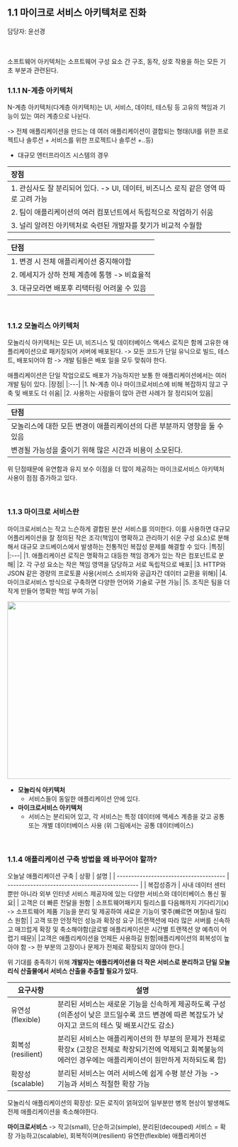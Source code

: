 ## 1.1 마이크로 서비스 아키텍처로 진화
담당자: 윤선경
</br>
</br>
</br>


소프트웨어 아키텍처는 소프트웨어 구성 요소 간 구조, 동작, 상호 작용을 하는 모든 기초 부분과 관련된다.
### 1.1.1 N-계층 아키텍처
N-계층 아키텍처(다계층 아키텍처)는 UI, 서비스, 데이터, 테스팅 등 고유의 책임과 기능이 있는 여러 계층으로 나뉜다.

-> 전체 애플리케이션을 만드는 데 여러 애플리케이션이 결합되는 형태(UI를 위한 프로젝트나 솔루션 + 서비스를 위한 프로젝트나 솔루션 +..등)

* 대규모 엔터프라이즈 시스템의 경우

|장점|
|:---|
|1. 관심사도 잘 분리되어 있다. -> UI, 데이터, 비즈니스 로직 같은 영역 따로 고려 가능|
|2. 팀이 애플리케이션의 여러 컴포넌트에서 독립적으로 작업하기 쉬움|
|3. 널리 알려진 아키텍처로 숙련된 개발자를 찾기가 비교적 수월함|

|단점|
|:---|
|1. 변경 시 전체 애플리케이션 중지해야함|
|2. 메세지가 상하 전체 계층에 통행 -> 비효율적|
|3. 대규모라면 배포후 리택터링 어려울 수 있음|
</br>

### 1.1.2 모놀리스 아키텍처
모놀리식 아키텍처는 모든 UI, 비즈니스 및 데이터베이스 액세스 로직은 함께 고유한 애플리케이션으로 패키징되어 서버에 배포된다.
-> 모든 코드가 단일 유닉으로 빌드, 테스트, 배포되어야 함 -> 개발 팀들은 배포 일을 모두 맞춰야 한다.

애플리케이션은 단일 작업으로도 배포가 가능하지만 보통 한 애플리케이션에서는 여러 개발 팀이 있다.
|장점|
|:---|
|1. N-계층 이나 마이크로서비스에 비해 복잡하지 않고 구축 및 배포도 더 쉬움|
|2. 사용하는 사람들이 많아 관련 사례가 잘 정리되어 있음|

|단점|
|:---|
|모놀리스에 대한 모든 변경이 애플리케이션의 다른 부분까지 영향을 둘 수 있음|
|변경될 가능성을 줄이기 위해 많은 시간과 비용이 소모된다.|

위 단점때문에 유연함과 유지 보수 이점을 더 많이 제공하는 마이크로서비스 아키텍처 사용이 점점 증가하고 있다.

</br>

### 1.1.3 마이크로 서비스란
마이크로서비스는 작고 느슨하게 결합된 분산 서비스를 의미한다.
이를 사용하면 대규모 어플리케이션을 잘 정의된 작은 조각(책임이 명확하고 관리하기 쉬운 구성 요소)로 분해해서 
대규모 코드베이스에서 발생하는 전통적인 복잡성 문제를 해결할 수 있다.
|특징|
|:---|
|1. 애플리케이션 로직은 명확하고 대등한 책임 경계가 있는 작은 컴포넌트로 분해|
|2. 각 구성 요소는 작은 책임 영역을 담당하고 서로 독립적으로 배포|
|3. HTTP와 JSON 같은 경량의 프로토콜 사용(서비스 소비자와 공급자간 데이터 교환을 위해)|
|4. 마이크로서비스 방식으로 구축하면 다양한 언어와 기술로 구현 가능|
|5. 조직은 팀을 더 작게 만들어 명확한 책임 부여 가능|

<img src="https://user-images.githubusercontent.com/97610532/233786355-9cba514a-ae69-414a-a8a1-fc84e075a4da.png" width="600px" height="400px"/>

* **모놀리식 아키텍처**
  * 서비스들이 동일한 애플리케이션 안에 있다.
* **마이크로서비스 아키텍처**
  * 서비스는 분리되어 있고, 각 서비스는 특정 데이터에 액세스 계층을 갖고 공통 또는 개별 데이터베이스 사용 (위 그림에서는 공통 데이터베이스) 

</br>

### 1.1.4 애플리케이션 구축 방법을 왜 바꾸어야 할까?
오늘날 애플리케이션 구축
| 상황 | 설명                            |
| -------------------------------------- | ---------------------------------------------- |
| 복잡성증가                             | 사내 데이터 센터 뿐만 아니라 외부 인터넷 서비스 제공자에 있는 다양한 서비스와 데이터베이스 통신 필요|
| 고객은 더 빠른 전달을 원함              | 소프트웨어패키지 릴리스를 다음해까지 기다리기(x) -> 소프트웨어 제품 기능을 분리 및 제공하여 새로운 기능이 몇주(빠르면 며칠)내 릴리스 원함|
| 고객 또한 안정적인 성능과 확장성 요구   |트랜잭션에 따라 많은 서버를 신속하고 매끄럽게 확장 및 축소해야함(글로벌 애플리케이션은 시간별 트랜잭션 양 예측이 어렵기 때문)|
|고객은 애플리케이션을 언제든 사용하길 원함|애플리케이션의 회복성이 높아야 함 -> 한 부분의 고장이나 문제가 전체로 확장되지 않아야 한다.|
</br>

위 기대를 충족하기 위해 **개발자는 애플리케이션을 더 작은 서비스로 분리하고 단일 모놀리식 산출물에서 서비스 산출을 추출할 필요가 있다.**

| 요구사항        | 설명                                   |
| --------------- | ---------------------------------------------- |
|유연성(flexible) | 분리된 서비스는 새로운 기능을 신속하게 제공하도록 구성 (의존성이 낮은 코드일수록 코드 변경에 따른 복잡도가 낮아지고 코드의 테스 및 배포시간도 감소)|
|회복성(resilient)| 분리된 서비스는 애플리케이션의 한 부분의 문제가 전체로 확장x (고장은 전체로 촥장되기전에 억제되고 회복불능의 에러인 경우에는 애플리케이션이 원만하게 저하되도록 함) |
|확장성(scalable) |분리된 서비스는 여러 서비스에 쉽게 수평 분산 가능 -> 기능과 서비스 적절한 확장 가능|

모놀리식 애플리케이션의 확장성: 모든 로직이 얽혀있어 일부분만 병목 현상이 발생해도 전제 애플리케이션을 축소해야한다.

**마이크로서비스**
-> 작고(small), 단순하고(simple), 분리된(decouped) 서비스 = 확장 가능하고(scalable), 회복적이며(resilient) 유연한(flexible) 애플리케이션
</br>
